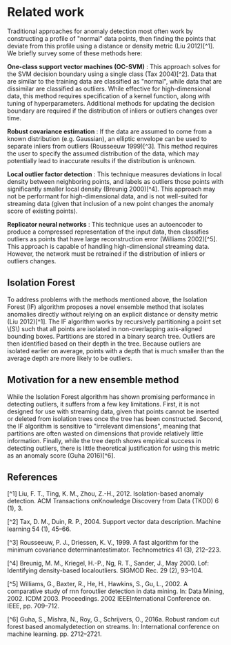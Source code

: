 # Related work

Traditional approaches for anomaly detection most often work by constructing a
profile of "normal" data points, then finding the points that deviate from
this profile using a distance or density metric (Liu 2012)[^1]. We
briefly survey some of these methods here:

**One-class support vector machines (OC-SVM)**
: This approach solves for the SVM decision boundary using a single class
(Tax 2004)[^2]. Data that are similar to the training data are classified as
"normal", while data that are dissimilar are classified as outliers. While
effective for high-dimensional data, this method requires specification of a
kernel function, along with tuning of hyperparameters. Additional methods for
updating the decision boundary are required if the distribution of inliers or
outliers changes over time.

**Robust covariance estimation**
: If the data are assumed to come from a known distribution (e.g. Gaussian),
an elliptic envelope can be used to separate inliers from outliers (Rousseeuw 1999)[^3].
This method requires the user to specify the assumed distribution of the data,
which may potentially lead to inaccurate results if the distribution is unknown.

**Local outlier factor detection**
: This technique measures
deviations in local density between neighboring points, and labels as outliers
those points with significantly smaller local density (Breunig 2000)[^4]. This
approach may not be performant for high-dimensional data, and is not well-suited
for streaming data (given that inclusion of a new point changes the anomaly
score of existing points).

**Replicator neural networks**
: This technique uses an autoencoder
to produce a compressed representation of the input data, then classifies
outliers as points that have large reconstruction error (Williams 2002)[^5].
This approach is capable of handling high-dimensional streaming data. However,
the network must be retrained if the distribution of inliers or outliers
changes.

## Isolation Forest

To address problems with the methods mentioned above, the Isolation Forest (IF) algorithm proposes a novel
ensemble method that isolates anomalies directly without relying on an explicit
distance or density metric (Liu 2012)[^1]. The IF algorithm works by
recursively partitioning a point set \\(S\\) such that all points are isolated in
non-overlapping axis-aligned bounding boxes. Partitions are stored in a binary
search tree. Outliers are then identified based on their depth in the tree.
Because outliers are isolated earlier on average, points with a depth that is
much smaller than the average depth are more likely to be outliers.

## Motivation for a new ensemble method

While the Isolation Forest
algorithm has shown promising performance in detecting outliers, it suffers from
a few key limitations. First, it is not designed for use with streaming data,
given that points cannot be inserted or deleted from isolation trees once the
tree has been constructed. Second, the IF algorithm is sensitive to "irrelevant
dimensions", meaning that partitions are often wasted on dimensions that
provide relatively little information. Finally, while the tree depth shows
empirical success in detecting outliers, there is little theoretical
justification for using this metric as an anomaly score (Guha 2016)[^6].

## References

[^1] Liu, F. T., Ting, K. M., Zhou, Z.-H., 2012. Isolation-based anomaly detection. ACM Transactions onKnowledge Discovery from Data (TKDD) 6 (1), 3.

[^2] Tax, D. M., Duin, R. P., 2004. Support vector data description. Machine learning 54 (1), 45–66.

[^3] Rousseeuw, P. J., Driessen, K. V., 1999. A fast algorithm for the minimum covariance determinantestimator. Technometrics 41 (3), 212–223.

[^4] Breunig, M. M., Kriegel, H.-P., Ng, R. T., Sander, J., May 2000. Lof: Identifying density-based localoutliers. SIGMOD Rec. 29 (2), 93–104.

[^5] Williams,  G.,  Baxter,  R.,  He,  H.,  Hawkins,  S.,  Gu,  L.,  2002.  A  comparative  study  of  rnn  foroutlier detection in data mining. In: Data Mining, 2002. ICDM 2003. Proceedings. 2002 IEEEInternational Conference on. IEEE, pp. 709–712.

[^6] Guha, S., Mishra, N., Roy, G., Schrijvers, O., 2016a. Robust random cut forest based anomalydetection on streams. In: International conference on machine learning. pp. 2712–2721.
